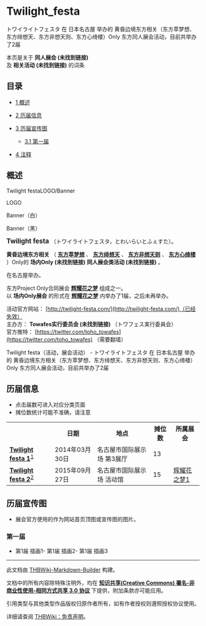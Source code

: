 # Twilight_festa

<!-- source html: G:\repos\THBWiki-Markdown-Builder\THBWikiMarkdown\Temp\main\3\3a\ns0%3ATwilight_festa.html -->

トワイライトフェスタ 在 日本名古屋 举办的 黄昏边境东方相关（东方萃梦想、东方绯想天、东方非想天则、东方心绮楼）Only 东方同人展会活动，目前共举办了2届

本页是关于 **同人展会 (未找到链接)**   
及 **相关活动 (未找到链接)** 的词条
## 目录

- [1 概述](#概述)
- [2 历届信息](#历届信息)
- [3 历届宣传图](#历届宣传图)

  - [3.1 第一届](#第一届)



- [4 注释](#注释)




## 概述



  
Twilight festaLOGO/Banner
  


[](./文件-Twilight_festaLOGO.jpg.md)

LOGO


[](./文件-Twilight_festaBanner（白）.png.md)
Banner（白）


[](./文件-Twilight_festaBanner（黑）.png.md)
Banner（黑）




  
<big> **Twilight festa** </big>（トワイライトフェスタ，とわいらいとふぇすた）。  
  
  
  
  
 **黄昏边境东方相关** （ **[东方萃梦想](./东方萃梦想.md)** 、 **[东方绯想天](./东方绯想天.md)** 、 **[东方非想天则](./东方非想天则.md)** 、 **[东方心绮楼](./东方心绮楼.md)** ）Only的 **场内Only (未找到链接)**  **同人展会类活动 (未找到链接)** 。  
  
在名古屋举办。  
  
东方Project Only合同展会 **[辉耀花之梦](./辉耀花之梦.md)** 组成之一。  
以 **场内Only展会** 的形式在 **[辉耀花之梦](./辉耀花之梦.md)** 内举办了1届，之后未再举办。  
  
  
  
  
活动官方网站： [http://twilight-festa.com/](http://twilight-festa.com/)（已经失效）   
主办方： **Towafes实行委员会 (未找到链接)** （トワフェス実行委員会）  
官方推特： [https://twitter.com/toho_towafes](https://twitter.com/toho_towafes) （需要翻墙）  
  
Twilight festa（活动，展会活动） - トワイライトフェスタ 在 日本名古屋 举办的 黄昏边境东方相关（东方萃梦想、东方绯想天、东方非想天则、东方心绮楼）Only 东方同人展会活动，目前共举办了2届
## 历届信息
- 点击届数可进入对应分类页面
- 摊位数统计可能不准确，请注意


<table>
<tbody><tr><th> </th><th>日期</th><th>地点</th><th>摊位数</th><th>所属展会</th></tr>
<tr><td id="1"><b><a href="/展会作品列表?e=Twilight+festa%231">Twilight festa 1</a></b><sup id="cite_ref-1" class="reference"><a href="#cite_note-1">1</a></sup></td><td id="ev-1">2014年03月30日</td><td>名古屋市国际展示场 第3展厅</td><td>13</td><td></td></tr><tr><td id="2"><b><a href="/展会作品列表?e=Twilight+festa%232">Twilight festa 2</a></b><sup id="cite_ref-2" class="reference"><a href="#cite_note-2">2</a></sup></td><td id="">2015年09月27日</td><td>名古屋市国际展示场 活动馆</td><td>15</td><td><a href="/%E8%BE%89%E8%80%80%E8%8A%B1%E4%B9%8B%E6%A2%A6#1" title="辉耀花之梦">辉耀花之梦1</a></td></tr>
</tbody></table>



## 历届宣传图
- 展会官方使用的作为网站首页顶图或宣传图的图片。

### 第一届
- [](./文件-Twilight_festa插画1.jpg.md)第1届 插画1- [](./文件-Twilight_festa插画2.jpg.md)第1届 插画2- [](./文件-Twilight_festa插画3.jpg.md)第1届 插画3


[^cite_note-1]: 与[东方名华祭8](./东方名华祭.md)、[幻想乡论坛2014](./幻想乡论坛.md)共同举办。

  
  






---

此文档由 [THBWiki-Markdown-Builder](https://github.com/Delsin-Yu/THBWiki-Markdown-Builder) 构建。

文档中的所有内容除特殊注明外，均在 [**知识共享(Creative Commons) 署名-非商业性使用-相同方式共享 3.0 协议**](https://creativecommons.org/licenses/by-sa/3.0/deed.zh-hans) 下提供，附加条款亦可能应用。

引用类型与其他类型作品版权归原作者所有，如有作者授权则遵照授权协议使用。

详细请查阅 [THBWiki：免责声明](https://thbwiki.cc/THBWiki:%E5%85%8D%E8%B4%A3%E5%A3%B0%E6%98%8E)。

